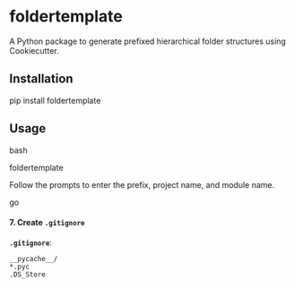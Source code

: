 # foldertemplate

A Python package to generate prefixed hierarchical folder structures using Cookiecutter.

## Installation

pip install foldertemplate


## Usage

bash

foldertemplate

Follow the prompts to enter the prefix, project name, and module name.

go


#### 7. Create `.gitignore`

**`.gitignore`**:

```gitignore
__pycache__/
*.pyc
.DS_Store